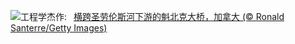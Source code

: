 ![](https://www.bing.com/th?id=OHR.QuebecCityBridge_ZH-CN9618387961_UHD.jpg&w=1000)工程学杰作:&nbsp;&ensp;[横跨圣劳伦斯河下游的魁北克大桥，加拿大 (© Ronald Santerre/Getty Images)](https://www.bing.com/th?id=OHR.QuebecCityBridge_ZH-CN9618387961_UHD.jpg)
<br><br/>
